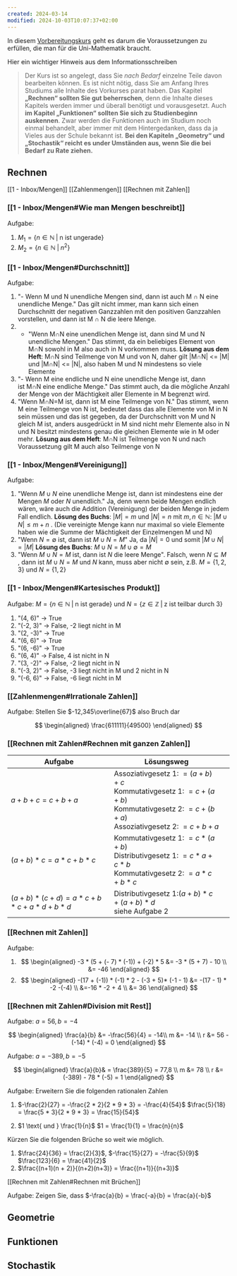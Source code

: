```yaml
---
created: 2024-03-14
modified: 2024-10-03T10:07:37+02:00
---
```


In diesem [Vorbereitungskurs](https://moodle-wrm.fernuni-hagen.de/pluginfile.php/629311/mod_resource/content/124/Vorkurs%20gesamt%20Endfassung%2017.10.19/indexRechnen.html)  geht es darum die Voraussetzungen zu erfüllen, die man für die Uni-Mathematik braucht.

Hier ein wichtiger Hinweis aus dem Informationsschreiben

> Der Kurs ist so angelegt, dass Sie _nach Bedarf_ einzelne Teile davon bearbeiten können. Es ist nicht nötig, dass Sie am Anfang Ihres Studiums alle Inhalte des Vorkurses parat haben. Das Kapitel **„Rechnen“ sollten Sie gut beherrschen**, denn die Inhalte dieses Kapitels werden immer und überall benötigt und vorausgesetzt. Auch **im Kapitel „Funktionen“ sollten Sie sich zu Studienbeginn auskennen**. Zwar werden die Funktionen auch im Studium noch einmal behandelt, aber immer mit dem Hintergedanken, dass da ja Vieles aus der Schule bekannt ist. **Bei den Kapiteln „Geometry“ und „Stochastik“ reicht es under Umständen aus, wenn Sie die bei Bedarf zu Rate ziehen.**

## Rechnen

[[1 - Inbox/Mengen]]
[[Zahlenmengen]]
[[Rechnen mit Zahlen]]

### [[1 - Inbox/Mengen#Wie man Mengen beschreibt]]

Aufgabe:

1. $M_1 = \{ n \in \mathbb{N} \; | \; \text{n ist ungerade} \}$
2. $M_2 = \{n \in \mathbb{N} \; | \; n^2 \}$

### [[1 - Inbox/Mengen#Durchschnitt]]

Aufgabe:

1. "- Wenn M und N unendliche Mengen sind, dann ist auch M ∩ N eine unendliche Menge." Das gilt nicht immer, man kann sich einen Durchschnitt der negativen Ganzzahlen mit den positiven Ganzzahlen vorstellen, und dann ist M ∩ N die leere Menge.
2. - "Wenn M∩N eine unendlichen Menge ist, dann sind M und N unendliche Mengen." Das stimmt, da ein beliebiges Element von M∩N sowohl in M also auch in N vorkommen muss. **Lösung aus dem Heft**: M∩N sind Teilmenge von M und von N, daher gilt |M∩N| <= |M| und |M∩N| <= |N|, also haben M und N mindestens so viele Elemente
3. "- Wenn M eine endliche und N eine unendliche Menge ist, dann ist M∩N eine endliche Menge." Das stimmt auch, da die mögliche Anzahl der Menge von der Mächtigkeit aller Elemente in M begrenzt wird.
4. "Wenn M∩N=M ist, dann ist M eine Teilmenge von N." Das stimmt, wenn M eine Teilmenge von N ist, bedeutet dass das alle Elemente von M in N sein müssen und das ist gegeben, da der Durchschnitt von M und N gleich M ist, anders ausgedrückt in M sind nicht mehr Elemente also in N und N besitzt mindestens genau die gleichen Elemente wie in M oder mehr. **Lösung aus dem Heft**: M∩N ist Teilmenge von N und nach Voraussetzung gilt M auch also Teilmenge von N

### [[1 - Inbox/Mengen#Vereinigung]]

Aufgabe:

1. "Wenn $M \cup N$ eine unendliche Menge ist, dann ist mindestens eine der Mengen $M$ oder $N$ unendlich." Ja, denn wenn beide Mengen endlich wären, wäre auch die Addition (Vereinigung) der beiden Menge in jedem Fall endlich.
   **Lösung des Buchs**: $|M| = m$ und $|N| = n$ mit $m, n \in \mathbb{N}$: $|M \cup N| \le m + n$ . (Die vereinigte Menge kann nur maximal so viele Elemente haben wie die Summe der Mächtigkeit der Einzelmengen M und N)
2. "Wenn $N = \emptyset$ ist, dann ist $M \cup N = M$" Ja, da $|N| = 0$ und somit $|M \cup N| = |M|$ **Lösung des Buchs**: $M \cup N = M \cup \emptyset = M$
3. "Wenn $M \cup N = M$ ist, dann ist $N$ die leere Menge". Falsch, wenn $N \subseteq M$ , dann ist $M \cup N = M$ und $N$ kann, muss aber nicht $\emptyset$ sein, z.B. $M = \{ 1, 2, 3\}$ und $N = \{1, 2 \}$

### [[1 - Inbox/Mengen#Kartesisches Produkt]]

Aufgabe:
$M = \{ n \in \mathbb{N} \; | \; \text{n ist gerade} \}$ und $N = \{ z \in \mathbb{Z} \; | \; \text{z ist teilbar durch 3}\}$

1. "(4, 6)" -> True
2. "(-2, 3)" -> False, -2 liegt nicht in M
3. "(2, -3)" -> True
4. "(6, 6)" -> True
5. "(6, -6)" -> True
6. "(6, 4)" -> False, 4 ist nicht in N
7. "(3, -2)" -> False, -2 liegt nicht in N
8. "(-3, 2)" -> False, -3 liegt nicht in M und 2 nicht in N
9. "(-6, 6)" -> False, -6 liegt nicht in M

### [[Zahlenmengen#Irrationale Zahlen]]

Aufgabe:
Stellen Sie $-12,345\overline{67}$ also Bruch dar

$$
\begin{aligned}
\frac{611111}{49500}
\end{aligned}
$$

### [[Rechnen mit Zahlen#Rechnen mit ganzen Zahlen]]

| Aufgabe                                             | Lösungsweg                                                                                                                                             |     |
| --------------------------------------------------- | ------------------------------------------------------------------------------------------------------------------------------------------------------ | --- |
| $a + b + c = c + b + a$<br>                         | Assoziativgesetz 1: $= (a + b) + c$<br>Kommutativgesetz 1: $= c + (a + b)$<br>Kommutativgesetz 2: $= c + (b + a)$<br>Assoziativgesetz 2: $= c + b + a$ |     |
| $(a + b) * c = a * c + b * c$                       | Kommutativgesetz 1: $= c * (a + b)$<br>Distributivgesetz 1: $= c * a + c *b$<br>Kommutativgesetz 2: $= a * c + b *c$                                   |     |
| $(a + b) * (c + d) = a * c + b * c + a * d + b * d$ | Distributivgesetz 1:$(a + b) * c + (a + b) * d$<br>siehe Aufgabe 2<br>                                                                                 |     |

### [[Rechnen mit Zahlen]]

Aufgabe:

1.  $$
    \begin{aligned}
    -3 * (5 + (- 7) * (-1)) + (-2) * 5 &= -3 * (5 + 7) - 10  \\
    &= -46
    \end{aligned}
    $$
2.  $$
    \begin{aligned}
    -(17 + (-1)) * (-1) * 2 - (-3 + 5)* (-1 - 1) &= -(17 - 1) * -2 -(-4) \\
    &=-16 * -2 + 4 \\ &= 36
    \end{aligned}
    $$

### [[Rechnen mit Zahlen#Division mit Rest]]

Aufgabe:
$a = 56, b = -4$

$$
\begin{aligned}
\frac{a}{b} &= -\frac{56}{4} = -14\\
m &= -14 \\
r &= 56 - (-14) * (-4) = 0
\end{aligned}
$$

Aufgabe:
$a = -389, b = -5$

$$
\begin{aligned}
\frac{a}{b}& = \frac{389}{5} = 77,8 \\
m &= 78 \\
r &= (-389) - 78 * (-5) = 1
\end{aligned}
$$

Aufgabe:
Erweitern Sie die folgenden rationalen Zahlen

1.  $-\frac{2}{27} = -\frac{2 * 2}{2 * 9 * 3} = -\frac{4}{54}$
    $\frac{5}{18} = \frac{5 * 3}{2 * 9 * 3} = \frac{15}{54}$

2.  $1 \text{ und } \frac{1}{n}$
    $1 = \frac{1}{1} = \frac{n}{n}$

Kürzen Sie die folgenden Brüche so weit wie möglich.

1.  $\frac{24}{36} = \frac{2}{3}$, $-\frac{15}{27} = -\frac{5}{9}$ $\frac{123}{6} = \frac{41}{2}$
2.  $\frac{(n+1)(n + 2)}{(n+2)(n+3)} = \frac{(n+1)}{(n+3)}$

[[Rechnen mit Zahlen#Rechnen mit Brüchen]]

Aufgabe:
Zeigen Sie, dass $-\frac{a}{b} = \frac{-a}{b} = \frac{a}{-b}$

## Geometrie

## Funktionen

## Stochastik
